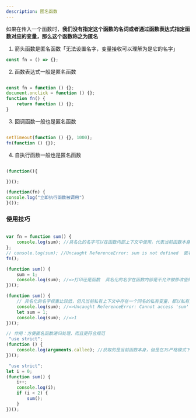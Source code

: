 ```yaml
---
description: 匿名函数
---
```

如果在传入一个函数时，**我们没有指定这个函数的名词或者通过函数表达式指定函数对应的变量，那么这个函数称之为匿名**



1. 箭头函数是匿名函数「无法设置名字，变量接收可以理解为是它的名字」
~~~js
const fn = () => {};
~~~

2. 函数表达式一般是匿名函数
~~~js

const fn = function () {};
document.onclick = function () {};
function fn() {
    return function () {};
}
~~~

3. 回调函数一般也是匿名函数
~~~js

setTimeout(function () {}, 1000);
fn(function () {});
~~~

4. 自执行函数一般也是匿名函数
~~~js

(function(){

})();

(function(fn) {
console.log("立即执行函数被调用")
}());
~~~

### 使用技巧
~~~js

var fn = function sum() {
    console.log(sum); //具名化的名字可以在函数内部上下文中使用，代表当前函数本身
};
// console.log(sum); //Uncaught ReferenceError: sum is not defined  匿名函数具名化后的这个名字，在所处上下文中未被声明过
fn();
~~~
~~~js
(function sum() {
    sum = 1;
    console.log(sum); //=>打印还是函数  具名化的名字在函数内部是不允许被修改值的
})();
~~~
~~~js
(function sum() {
    // 具名化的名字权重比较低，但凡当前私有上下文中存在一个同名的私有变量，都以私有变量为主，不再是这个函数
    console.log(sum); //=>Uncaught ReferenceError: Cannot access 'sum' before initialization
    let sum = 1;
    console.log(sum); //=>1
})();
~~~
~~~js
// 作用：方便匿名函数递归处理，而且更符合规范
 "use strict";
(function () {
    console.log(arguments.callee); //获取的是当前函数本身，但是在JS严格模式下，不允许使用callee「Uncaught TypeError: 'caller', 'callee', and 'arguments' properties may not be accessed on strict mode functions or the arguments objects for calls to them」
})(); 

 "use strict";
let i = 0;
(function sum() {
    i++;
    console.log(i);
    if (i < 2) {
        sum();
    }
})(); 
~~~